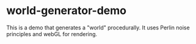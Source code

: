 # world-generator-demo
This is a demo that generates a "world" procedurally. It uses Perlin noise principles and webGL for rendering.
